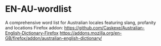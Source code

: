 # EN-AU-wordlist
A comprehensive word list for Australian locales featuring slang, profanity and locations
Firefox addon: https://github.com/Caskexe/Australian-English-Dictionary-Firefox
https://addons.mozilla.org/en-GB/firefox/addon/australian-english-dictionary/
